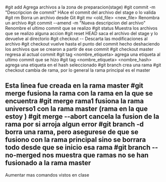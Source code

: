 #git add <file>
Agrega archivos a la zona de preparacion(stage)
#git commit -m "Descripcion de commit"
HAce el commit del archivo del stage o lo valida
#git rm <file>
Borra un archivo desde Git
#git mv <old_file> <new_file>
Renombra un archivo
#git commit --amend -m "Nueva descripcion del archivo"
Renombre el ultimo commit que se realizo
#git status
Muestra los archivos que se realizo alguna accion
#git reset HEAD <file>
saca el archivo del stage y lo devuelve al directorio
#git checkout -- <file>
Descarta las modificaciones al archivo
#git checkout <hash del commit>
vuelve hasta el punto del commit hecho deshaciendo los archivos que se crearon a partir de ese commit
#git checkout master
regresa al actual commit 
#git tag <nombre_etiqueta>
agrega una etiqueta al ultimo commit que se hizo
#git tag <nombre_etiqueta> <nombre_hash>
agrega una etiqueta en el hash seleccionado
#git branch <nombre>
crea una rama 
#git checkout <rama>
cambia de rama, por lo general la rama principal es el master 

Esta linea fue creada en la rama master
#git merge <rama>
fusiona la rama con la rama en la que se encuentra
#git merge rama1
fusiona la rama universo1 con la rama master (rama en la que estoy )
#git merge --abort
cancela la fusion de la rama por si arroja algun error
#git branch -d <rama>
borra una rama, pero asegurese de que se fusiono con la rama principal
sino se borrara todo desde que se inicio esa rama
#git branch --no-merged
nos muestra que ramas no se han fusionado a la rama master
-----------------------------------
Aumentar mas comandos vistos en clase